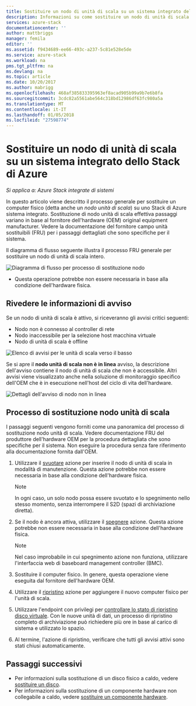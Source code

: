 ```yaml
---
title: Sostituire un nodo di unità di scala su un sistema integrato dello Stack di Azure | Documenti Microsoft
description: Informazioni su come sostituire un nodo di unità di scala fisico in un sistema integrato dello Stack di Azure.
services: azure-stack
documentationcenter: ''
author: mattbriggs
manager: femila
editor: ''
ms.assetid: f9434689-ee66-493c-a237-5c81e528e5de
ms.service: azure-stack
ms.workload: na
pms.tgt_pltfrm: na
ms.devlang: na
ms.topic: article
ms.date: 10/20/2017
ms.author: mabrigg
ms.openlocfilehash: 468af385833395963ef8acad905b99a9b7e6b8fa
ms.sourcegitcommit: 3cdc82a5561abe564c318bd12986df63fc980a5a
ms.translationtype: MT
ms.contentlocale: it-IT
ms.lasthandoff: 01/05/2018
ms.locfileid: "27598774"
---
```

# <a name="replace-a-scale-unit-node-on-an-azure-stack-integrated-system"></a>Sostituire un nodo di unità di scala su un sistema integrato dello Stack di Azure

*Si applica a: Azure Stack integrate di sistemi*

In questo articolo viene descritto il processo generale per sostituire un computer fisico (detta anche un *nodo unità di scala*) su uno Stack di Azure sistema integrato. Sostituzione di nodo unità di scala effettiva passaggi variano in base al fornitore dell'hardware (OEM) original equipment manufacturer. Vedere la documentazione del fornitore campo unità sostituibili (FRU) per i passaggi dettagliati che sono specifiche per il sistema.

Il diagramma di flusso seguente illustra il processo FRU generale per sostituire un nodo di unità di scala intero.

![Diagramma di flusso per processo di sostituzione nodo](media/azure-stack-replace-node/replacenodeflow.png)

* Questa operazione potrebbe non essere necessaria in base alla condizione dell'hardware fisica.

## <a name="review-alert-information"></a>Rivedere le informazioni di avviso

Se un nodo di unità di scala è attivo, si riceveranno gli avvisi critici seguenti:

- Nodo non è connesso al controller di rete
- Nodo inaccessibile per la selezione host macchina virtuale
- Nodo di unità di scala è offline

![Elenco di avvisi per le unità di scala verso il basso](media/azure-stack-replace-node/nodedownalerts.png)

Se si apre il **nodo unità di scala non è in linea** avviso, la descrizione dell'avviso contiene il nodo di unità di scala che non è accessibile. Altri avvisi viene visualizzato anche nella soluzione di monitoraggio specifico dell'OEM che è in esecuzione nell'host del ciclo di vita dell'hardware.

![Dettagli dell'avviso di nodo non in linea](media/azure-stack-replace-node/nodeoffline.png)

## <a name="scale-unit-node-replacement-process"></a>Processo di sostituzione nodo unità di scala

I passaggi seguenti vengono forniti come una panoramica del processo di sostituzione nodo unità di scala. Vedere documentazione FRU del produttore dell'hardware OEM per la procedura dettagliata che sono specifiche per il sistema. Non eseguire la procedura senza fare riferimento alla documentazione fornita dall'OEM.

1. Utilizzare il [svuotare](azure-stack-node-actions.md#scale-unit-node-actions) azione per inserire il nodo di unità di scala in modalità di manutenzione. Questa azione potrebbe non essere necessaria in base alla condizione dell'hardware fisica.

   > [!NOTE]
   > In ogni caso, un solo nodo possa essere svuotato e lo spegnimento nello stesso momento, senza interrompere il S2D (spazi di archiviazione diretta).

2. Se il nodo è ancora attiva, utilizzare il [spegnere](azure-stack-node-actions.md#scale-unit-node-actions) azione. Questa azione potrebbe non essere necessaria in base alla condizione dell'hardware fisica.
 
   > [!NOTE]
   > Nel caso improbabile in cui spegnimento azione non funziona, utilizzare l'interfaccia web di baseboard management controller (BMC).

1. Sostituire il computer fisico. In genere, questa operazione viene eseguita dal fornitore dell'hardware OEM.
2. Utilizzare il [ripristino](azure-stack-node-actions.md#scale-unit-node-actions) azione per aggiungere il nuovo computer fisico per l'unità di scala.
3. Utilizzare l'endpoint con privilegi per [controllare lo stato di ripristino disco virtuale](azure-stack-replace-disk.md#check-the-status-of-virtual-disk-repair). Con le nuove unità di dati, un processo di ripristino completo di archiviazione può richiedere più ore in base al carico di sistema e utilizzato lo spazio.
4. Al termine, l'azione di ripristino, verificare che tutti gli avvisi attivi sono stati chiusi automaticamente.

## <a name="next-steps"></a>Passaggi successivi

- Per informazioni sulla sostituzione di un disco fisico a caldo, vedere [sostituire un disco](azure-stack-replace-disk.md). 
- Per informazioni sulla sostituzione di un componente hardware non collegabile a caldo, vedere [sostituire un componente hardware](azure-stack-replace-component.md).
